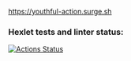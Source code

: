 https://youthful-action.surge.sh
### Hexlet tests and linter status:
[![Actions Status](https://github.com/vadymtel/layout-designer-project-lvl1/workflows/hexlet-check/badge.svg)](https://github.com/vadymtel/layout-designer-project-lvl1/actions)
